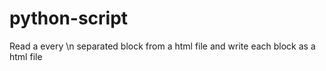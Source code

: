 # python-script
Read a every \n separated block from a html file and write each block as a html file
